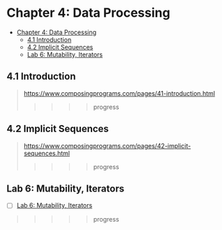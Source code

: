 # Chapter 4: Data Processing

- [Chapter 4: Data Processing](#chapter-4-data-processing)
  - [4.1 Introduction](#41-introduction)
  - [4.2 Implicit Sequences](#42-implicit-sequences)
  - [Lab 6: Mutability, Iterators](#lab-6-mutability-iterators)

## 4.1 Introduction

> <https://www.composingprograms.com/pages/41-introduction.html>
>>>>> progress

## 4.2 Implicit Sequences

> <https://www.composingprograms.com/pages/42-implicit-sequences.html>
>>>>> progress

## Lab 6: Mutability, Iterators

- [ ] [Lab 6: Mutability, Iterators](https://inst.eecs.berkeley.edu/~cs61a/sp23/lab/lab06/)

>>>>> progress
